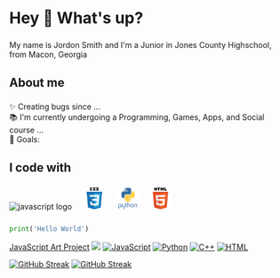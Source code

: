 <h1 align="left">Hey 👋 What's up?</h1>

###

<p align="left">My name is Jordon Smith and I'm a Junior in Jones County Highschool, from Macon, Georgia</p>

###

<h2 align="left">About me</h2>

###

<p align="left">✨ Creating bugs since ...<br>📚 I'm currently undergoing a Programming, Games, Apps, and Social course ...<br>🎯 Goals:</p>

###

<h2 align="left">I code with</h2>

###

<div align="left">
  <img src="https://cdn.jsdelivr.net/gh/devicons/devicon/icons/javascript/javascript-original.svg" height="40" alt="javascript logo"  />
  <img width="12" />

  <img src="https://github.com/devicons/devicon/blob/v2.17.0/icons/css3/css3-original-wordmark.svg" height="40" alt="css logo"  />
  <img width="12" />
  
  <img src="https://github.com/devicons/devicon/blob/v2.17.0/icons/python/python-original-wordmark.svg" height="40" alt="python logo"  />
  <img width="12" />

   <img src="https://github.com/devicons/devicon/blob/v2.17.0/icons/html5/html5-original-wordmark.svg" height="40" alt="html logo"  />
  <img width="12" />
  
</div>

###
```Python
print('Hello World')
```
[JavaScript Art Project](https://codehs.com/student/4350129/section/563196/assignment/148887194)
  <img src="https://uploads.codehs.com/767318fb3faf7c127963a6ea52216c0c" height ="60" /> 
  [![JavaScript](https://img.shields.io/badge/JavaScript-F7DF1E?logo=javascript&logoColor=000)](#)
  [![Python](https://img.shields.io/badge/Python-3776AB?logo=python&logoColor=fff)](#)
  [![C++](https://img.shields.io/badge/C++-%2300599C.svg?logo=c%2B%2B&logoColor=white)](#)
  [![HTML](https://img.shields.io/badge/HTML-%23E34F26.svg?logo=html5&logoColor=white)](#)

 <a href="https://git.io/streak-stats"><img src="https://streak-stats.demolab.com?user=Jordon-Smith&theme=gotham" alt="GitHub Streak" /></a>
  [![GitHub Streak](https://streak-stats.demolab.com?user=haydencreamer&theme=dark&exclude_days=Sun%2CSat)](https://git.io/streak-stats)
